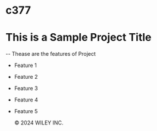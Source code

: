 # c377

# This is a Sample Project Title
--
Thease are the features of Project
  - Feature 1
  - Feature 2
  - Feature 3
  - Feature 4
  - Feature 5

    &copy; 2024 WILEY INC.
